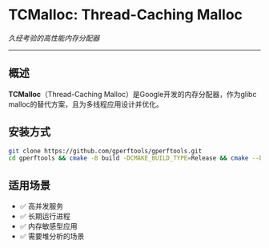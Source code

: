 # TCMalloc: Thread-Caching Malloc

*久经考验的高性能内存分配器*

---

## 概述

  **TCMalloc**（Thread-Caching Malloc）是Google开发的内存分配器，作为glibc malloc的替代方案，且为多线程应用设计并优化。


## 安装方式

```bash
git clone https://github.com/gperftools/gperftools.git
cd gperftools && cmake -B build -DCMAKE_BUILD_TYPE=Release && cmake --build build
```

## 适用场景

* ✅ 高并发服务
* ✅ 长期运行进程
* ✅ 内存敏感型应用
* ✅ 需要堆分析的场景
